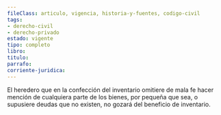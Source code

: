 ```yaml
---
fileClass: articulo, vigencia, historia-y-fuentes, codigo-civil
tags:
- derecho-civil
- derecho-privado
estado: vigente
tipo: completo
libro:
titulo:
parrafo:
corriente-juridica:
---
```

El heredero que en la confección del inventario omitiere de mala fe hacer mención de cualquiera parte de los bienes, por pequeña que sea, o supusiere deudas que no existen, no gozará del beneficio de inventario.